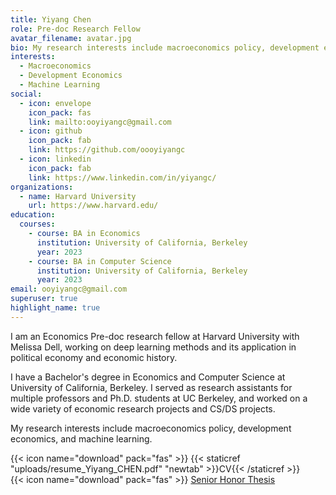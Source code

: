 ```yaml
---
title: Yiyang Chen
role: Pre-doc Research Fellow
avatar_filename: avatar.jpg
bio: My research interests include macroeconomics policy, development economics, and machine learning.
interests:
  - Macroeconomics
  - Development Economics
  - Machine Learning
social:
  - icon: envelope
    icon_pack: fas
    link: mailto:ooyiyangc@gmail.com
  - icon: github
    icon_pack: fab
    link: https://github.com/oooyiyangc
  - icon: linkedin
    icon_pack: fab
    link: https://www.linkedin.com/in/yiyangc/
organizations:
  - name: Harvard University
    url: https://www.harvard.edu/
education:
  courses:
    - course: BA in Economics
      institution: University of California, Berkeley
      year: 2023
    - course: BA in Computer Science
      institution: University of California, Berkeley
      year: 2023
email: ooyiyangc@gmail.com
superuser: true
highlight_name: true
---
```

I am an Economics Pre-doc research fellow at Harvard University with Melissa Dell, working on deep learning methods and its application in political economy and economic history. 

I have a Bachelor's degree in Economics and Computer Science at University of California, Berkeley. I served as research assistants for multiple professors and Ph.D. students at UC Berkeley, and worked on a wide variety of economic research projects and CS/DS projects. 

My research interests include macroeconomics policy, development economics, and machine learning.

{{< icon name="download" pack="fas" >}} {{< staticref "uploads/resume_Yiyang_CHEN.pdf" "newtab" >}}CV{{< /staticref >}}  
{{< icon name="download" pack="fas" >}} [Senior Honor Thesis](https://www.econ.berkeley.edu/sites/default/files/CHEN_Yiyang_Spring%202022.pdf)

<!-- {{< icon name="download" pack="fas" >}} {{< staticref "uploads/CV_Yiyang_CHEN_public.pdf" "newtab" >}}CV{{< /staticref >}}\
{{< icon name="download" pack="fas" >}} {{< staticref "uploads/Yiyang Chen (2022) - Tax Revenue Cyclicality and Income Inequality - Evidence from U.S. Counties from 1989-2019.pdf" "newtab" >}}Senior Honor Thesis{{< /staticref >}} -->